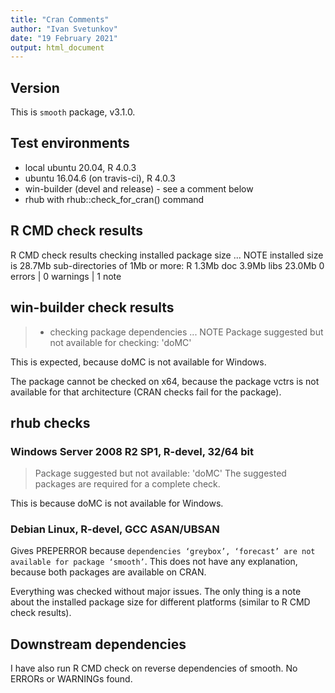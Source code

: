 ```yaml
---
title: "Cran Comments"
author: "Ivan Svetunkov"
date: "19 February 2021"
output: html_document
---
```

## Version
This is ``smooth`` package, v3.1.0.

## Test environments
* local ubuntu 20.04, R 4.0.3
* ubuntu 16.04.6 (on travis-ci), R 4.0.3
* win-builder (devel and release) - see a comment below
* rhub with rhub::check_for_cran() command

## R CMD check results
R CMD check results
checking installed package size ... NOTE
     installed size is 28.7Mb
     sub-directories of 1Mb or more:
       R      1.3Mb
       doc    3.9Mb
       libs  23.0Mb
0 errors | 0 warnings | 1 note

## win-builder check results
>* checking package dependencies ... NOTE
>Package suggested but not available for checking: 'doMC'

This is expected, because doMC is not available for Windows.

The package cannot be checked on x64, because the package vctrs is not available for that architecture (CRAN checks fail for the package).


## rhub checks
### Windows Server 2008 R2 SP1, R-devel, 32/64 bit
> Package suggested but not available: 'doMC'
> The suggested packages are required for a complete check.
    
This is because doMC is not available for Windows.

### Debian Linux, R-devel, GCC ASAN/UBSAN
Gives PREPERROR because `dependencies ‘greybox’, ‘forecast’ are not available for package ‘smooth’`. This does not have any explanation, because both packages are available on CRAN.

Everything was checked without major issues. The only thing is a note about the installed package size for different platforms (similar to R CMD check results).

## Downstream dependencies
I have also run R CMD check on reverse dependencies of smooth.
No ERRORs or WARNINGs found.
